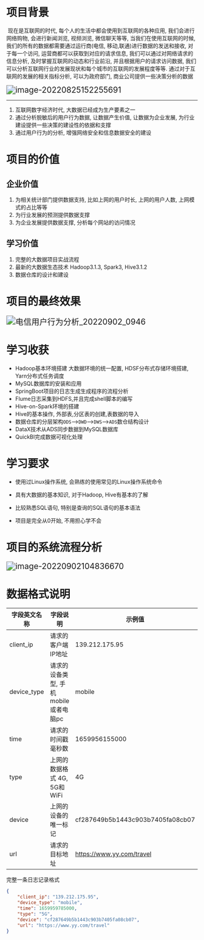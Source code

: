 # 项目背景

​		现在是互联网的时代, 每个人的生活中都会使用到互联网的各种应用, 我们会进行网络购物, 会进行新闻浏览, 视频浏览, 微信聊天等等, 当我们在使用互联网的时候, 我们的所有的数据都需要通过运行商(电信, 移动,联通)进行数据的发送和接收, 对于每一个访问, 运营商都可以获取到对应的请求信息, 我们可以通过对网络请求的信息分析, 及时掌握互联网的动态和行业前沿, 并且根据用户的请求访问数据, 我们可以分析互联网行业的发展现状和每个城市的互联网的发展程度等等. 通过对于互联网的发展的相关指标分析, 可以为政府部门, 商业公司提供一些决策分析的数据

<img src="image/image-20220825152255691.png" alt="image-20220825152255691" style="zoom:150%;" />

------

1. 互联网数字经济时代, 大数据已经成为生产要素之一
2. 通过分析脱敏后的用户行为数据, 让数据产生价值, 让数据为企业发展, 为行业建设提供一些决策的建设性的依据和支撑
3. 通过用户行为的分析, 增强网络安全和信息数据安全的建设

# 项目的价值

## 企业价值

1. 为相关统计部门提供数据支持, 比如上网的用户时长, 上网的用户人数, 上网模式的占比等等
2. 为行业发展的预测提供数据支撑
3. 为企业发展提供数据支撑, 分析每个网站的访问情况

## 学习价值

1. 完整的大数据项目实战流程
2. 最新的大数据生态技术 Hadoop3.1.3, Spark3, Hive3.1.2
3. 数据仓库的设计和建设

# 项目的最终效果

<img src="image/电信用户行为分析_20220902_0946.png" alt="电信用户行为分析_20220902_0946" style="zoom:150%;" />

# 学习收获

- Hadoop基本环境搭建 大数据环境的统一配置, HDSF分布式存储环境搭建, Yarn分布式任务调度
- MySQL数据库的安装和应用
- SpringBoot项目的日志生成生成程序的流程分析
- Flume日志采集到HDFS,并且完成shell脚本的编写
- Hive-on-Spark环境的搭建
- Hive的基本操作, 外部表,分区表的创建,表数据的导入
- 数据仓库的分层架构`ODS`-->`DWD`-->`DWS`-->`ADS`数仓结构设计
- DataX技术从ADS同步数据到MySQL数据库
- QuickBI完成数据可视化处理

# 学习要求

- 使用过Linux操作系统, 会熟练的使用常见的Linux操作系统命令

- 具有大数据的基本知识, 对于Hadoop, Hive有基本的了解

- 比较熟悉SQL语句, 特别是查询的SQL语句的基本语法
- 项目是完全从0开始, 不用担心学不会

#  项目的系统流程分析

<img src="image/image-20220902104836670.png" alt="image-20220902104836670" style="zoom:150%;" />

# 数据格式说明

| 字段英文名称 | 字段说明                              | 示例值                           |
| ------------ | ------------------------------------- | -------------------------------- |
| client_ip    | 请求的客户端IP地址                    | 139.212.175.95                   |
| device_type  | 请求的设备类型,  手机mobile或者电脑pc | mobile                           |
| time         | 请求的时间戳 毫秒数                   | 1659956155000                    |
| type         | 上网的数据格式 4G, 5G和WiFi           | 4G                               |
| device       | 上网的设备的唯一标记                  | cf287649b5b1443c903b7405fa08cb07 |
| url          | 请求的目标地址                        | https://www.yy.com/travel        |

完整一条日志记录格式

```json
{
	"client_ip": "139.212.175.95",
	"device_type": "mobile",
	"time": 1659959785000,
	"type": "5G",
	"device": "cf287649b5b1443c903b7405fa08cb07",
	"url": "https://www.yy.com/travel"
}
```

